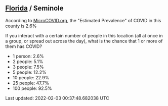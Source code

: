 
## [Florida](/united-states/florida) / Seminole

According to [MicroCOVID.org](http://microcovid.org),
the "Estimated Prevalence" of COVID in this county is 2.6%

If you interact with a certain number of people in this location
(all at once in a group, or spread out across the day), what is the chance that
1 or more of them has COVID?

- 1 person: 2.6%
- 2 people: 5.1%
- 3 people: 7.5%
- 5 people: 12.2%
- 10 people: 22.9%
- 25 people: 47.7%
- 100 people: 92.5%

Last updated: 2022-02-03 00:37:48.682038 UTC
